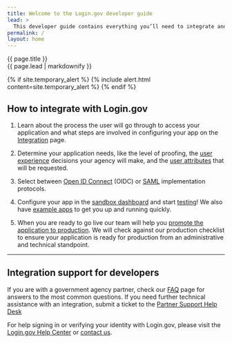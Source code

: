 ```yaml
---
title: Welcome to the Login.gov developer guide
lead: >
  This developer guide contains everything you’ll need to integrate and deploy your application with Login.gov.
permalink: /
layout: home
---
```


<section class="usa-section usa-section--dark">
  <div class="grid-container">
    <div class="usa-display">{{ page.title }}</div>
    <div class="usa-intro">{{ page.lead | markdownify }}</div>
  </div>
</section>

<section class="usa-section grid-container" markdown="1">

  {% if site.temporary_alert %}
    {% include alert.html content=site.temporary_alert %}
  {% endif %}

<h2 class='margin-top-0'>How to integrate with Login.gov</h2>

<ol class="usa-process-list usa-prose margin-bottom-4">
  <li class="usa-process-list__item">
    <p>
      Learn about the process the user will go through to access your application and what steps are involved in configuring your app on the <a href="{% link _pages/overview.md %}" class="usa-link">Integration</a> page.
    </p>
  </li>

  <li class="usa-process-list__item">
    <p>
      Determine your application needs, like the level of proofing, the <a href="{% link _pages/design-guidelines.md %}" class="usa-link">user experience</a> decisions your agency will make, and the <a href="{% link _pages/attributes.md %}" class="usa-link">user attributes</a> that will be requested.
    </p>
  </li>

  <li class="usa-process-list__item">
    <p>
      Select between <a href="{% link _pages/oidc.md %}" class="usa-link">Open ID Connect</a> (OIDC) or <a href="{% link _pages/saml.md %}" class="usa-link">SAML</a> implementation protocols.
    </p>
  </li>

  <li class="usa-process-list__item">
    <p>
      Configure your app in the <a href="https://dashboard.int.identitysandbox.gov/" class="usa-link">sandbox dashboard</a> and start <a href="{% link _pages/testing.md %}" class="usa-link">testing</a>! We also have <a href="https://dashboard.int.identitysandbox.gov/" class="usa-link">example apps</a> to get you up and running quickly.
    </p>
  </li>


  <li class="usa-process-list__item">
    <p>
      When you are ready to go live our team will help you <a href="{% link _pages/production.md %}" class="usa-link">promote the application to production</a>. We will check against our production checklist to ensure your application is ready for production from an administrative and technical standpoint.
    </p>
  </li>
</ol>

<hr class="text-primary-light border-solid">

<h2 class='margin-top-4'>Integration support for developers</h2>
<section class="usa-prose">
  <p>
    If you are with a government agency partner, check our <a href="{% link _pages/support.md %}" class="usa-link">FAQ</a> page for answers to the most common questions. If you need further technical assistance with an integration, submit a ticket to the <a href="https://zendesk.login.gov/" class="usa-link">Partner Support Help Desk</a> 
  </p>
  <p>
    For help signing in or verifying your identity with Login.gov, please visit the <a href="https://login.gov/help/" class="usa-link">Login.gov Help Center</a> or <a href="https://login.gov/contact/" class="usa-link">contact us</a>.
  </p>
</section>
</section>
